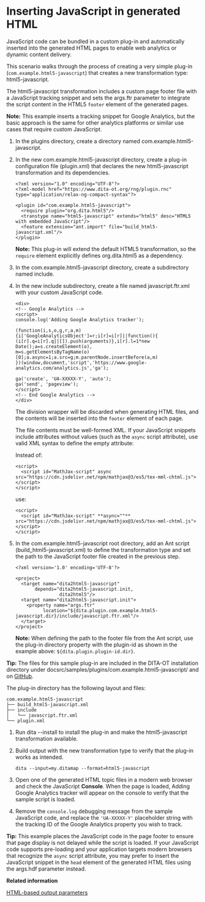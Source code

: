 # Inserting JavaScript in generated HTML

JavaScript code can be bundled in a custom plug-in and automatically inserted into the generated HTML pages to enable web analytics or dynamic content delivery.

This scenario walks through the process of creating a very simple plug-in \(`com.example.html5-javascript`\) that creates a new transformation type: html5-javascript.

The html5-javascript transformation includes a custom page footer file with a JavaScript tracking snippet and sets the args.ftr parameter to integrate the script content in the HTML5 `footer` element of the generated pages.

**Note:** This example inserts a tracking snippet for Google Analytics, but the basic approach is the same for other analytics platforms or similar use cases that require custom JavaScript.

1.  In the plugins directory, create a directory named com.example.html5-javascript.

2.  In the new com.example.html5-javascript directory, create a plug-in configuration file \(plugin.xml\) that declares the new html5-javascript transformation and its dependencies.

    ```
    <?xml version="1.0" encoding="UTF-8"?>
    <?xml-model href="https://www.dita-ot.org/rng/plugin.rnc" type="application/relax-ng-compact-syntax"?>
    
    <plugin id="com.example.html5-javascript">
      <require plugin="org.dita.html5"/>
      <transtype name="html5-javascript" extends="html5" desc="HTML5 with embedded JavaScript"/>
      <feature extension="ant.import" file="build_html5-javascript.xml"/>
    </plugin>
    ```

    **Note:** This plug-in will extend the default HTML5 transformation, so the `require` element explicitly defines org.dita.html5 as a dependency.

3.  In the com.example.html5-javascript directory, create a subdirectory named include.

4.  In the new include subdirectory, create a file named javascript.ftr.xml with your custom JavaScript code.

    ```
    <div>
    <!-- Google Analytics -->
    <script>
    console.log('Adding Google Analytics tracker');
    
    (function(i,s,o,g,r,a,m){i['GoogleAnalyticsObject']=r;i[r]=i[r]||function(){
    (i[r].q=i[r].q||[]).push(arguments)},i[r].l=1*new Date();a=s.createElement(o),
    m=s.getElementsByTagName(o)[0];a.async=1;a.src=g;m.parentNode.insertBefore(a,m)
    })(window,document,'script','https://www.google-analytics.com/analytics.js','ga');
    
    ga('create', 'UA-XXXXX-Y', 'auto');
    ga('send', 'pageview');
    </script>
    <!-- End Google Analytics -->
    </div>
    ```

    The division wrapper will be discarded when generating HTML files, and the contents will be inserted into the `footer` element of each page.

    The file contents must be well-formed XML. If your JavaScript snippets include attributes without values \(such as the `async` script attribute\), use valid XML syntax to define the empty attribute:

    Instead of:

    ```
    <script>
      <script id="MathJax-script" async src="https://cdn.jsdelivr.net/npm/mathjax@3/es5/tex-mml-chtml.js"></script>
    </script>
    ```

    use:

    ```
    <script>
      <script id="MathJax-script" **async=""** src="https://cdn.jsdelivr.net/npm/mathjax@3/es5/tex-mml-chtml.js"></script>
    </script>
    ```

5.  In the com.example.html5-javascript root directory, add an Ant script \(build\_html5-javascript.xml\) to define the transformation type and set the path to the JavaScript footer file created in the previous step.

    ```
    <?xml version='1.0' encoding='UTF-8'?>
    
    <project>
      <target name="dita2html5-javascript"
           depends="dita2html5-javascript.init,
                    dita2html5"/>
      <target name="dita2html5-javascript.init">
        <property name="args.ftr"
              location="${dita.plugin.com.example.html5-javascript.dir}/include/javascript.ftr.xml"/>
      </target>
    </project>
    ```

    **Note:** When defining the path to the footer file from the Ant script, use the plug-in directory property with the plugin-id as shown in the example above: `${dita.plugin.plugin-id.dir}`.


**Tip:** The files for this sample plug-in are included in the DITA-OT installation directory under docsrc/samples/plugins/com.example.html5-javascript/ and on [GitHub](https://github.com/dita-ot/docs/tree/develop/samples/plugins/com.example.html5-javascript).

The plug-in directory has the following layout and files:

```
com.example.html5-javascript
├── build_html5-javascript.xml
├── include
│   └── javascript.ftr.xml
└── plugin.xml
```

1.  Run dita --install to install the plug-in and make the html5-javascript transformation available.
2.  Build output with the new transformation type to verify that the plug-in works as intended.

    ```
    dita --input=my.ditamap --format=html5-javascript
    ```

3.  Open one of the generated HTML topic files in a modern web browser and check the JavaScript **Console**. When the page is loaded, Adding Google Analytics tracker will appear on the console to verify that the sample script is loaded.
4.  Remove the `console.log` debugging message from the sample JavaScript code, and replace the `'UA-XXXXX-Y'` placeholder string with the tracking ID of the Google Analytics property you wish to track.

**Tip:** This example places the JavaScript code in the page footer to ensure that page display is not delayed while the script is loaded. If your JavaScript code supports pre-loading and your application targets modern browsers that recognize the `async` script attribute, you may prefer to insert the JavaScript snippet in the `head` element of the generated HTML files using the args.hdf parameter instead.

**Related information**  


[HTML-based output parameters](../parameters/parameters-base-html.md)

